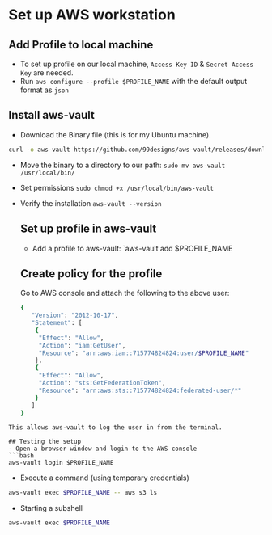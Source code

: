 # Set up AWS workstation

## Add Profile to local machine
- To set up profile on our local machine, `Access Key ID` & `Secret Access Key` are needed.
- Run `aws configure --profile $PROFILE_NAME` with the default output format as `json`

## Install aws-vault
- Download the Binary file (this is for my Ubuntu machine). 
```bash
curl -o aws-vault https://github.com/99designs/aws-vault/releases/download/v6.3.0/aws-vault-linux-amd64
```
- Move the binary to a directory to our path: `sudo mv aws-vault /usr/local/bin/`

- Set permissions `sudo chmod +x /usr/local/bin/aws-vault`

- Verify the installation `aws-vault --version`

  ## Set up profile in aws-vault
  - Add a profile to aws-vault: `aws-vault add $PROFILE_NAME
 
  ## Create policy for the profile
  Go to AWS console and attach the following to the above user:
  ```bash
  {
     "Version": "2012-10-17",
     "Statement": [
      {
       "Effect": "Allow",
       "Action": "iam:GetUser",
       "Resource": "arn:aws:iam::715774824824:user/$PROFILE_NAME"
      },
      {
       "Effect": "Allow",
       "Action": "sts:GetFederationToken",
       "Resource": "arn:aws:sts::715774824824:federated-user/*"
      }
     ]
  }
```
This allows aws-vault to log the user in from the terminal.

## Testing the setup
- Open a browser window and login to the AWS console
```bash
aws-vault login $PROFILE_NAME
```
- Execute a command (using temporary credentials)
```bash
aws-vault exec $PROFILE_NAME -- aws s3 ls
```

- Starting a subshell
```bash
aws-vault exec $PROFILE_NAME
```
